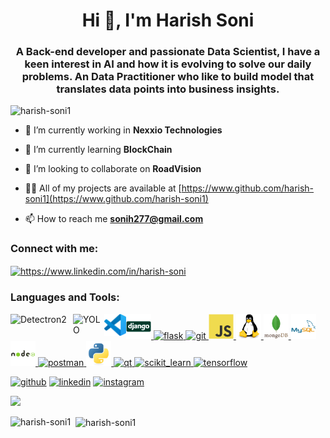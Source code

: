 <h1 align="center">Hi 👋, I'm Harish Soni</h1>
<h3 align="center">A Back-end developer and passionate Data Scientist, I have a keen interest in AI and how it is evolving to solve our daily problems.
An Data Practitioner who like to build model that translates data points into business insights. </h3>

<p align="left"> <img src="https://komarev.com/ghpvc/?username=harish-soni1&label=Profile%20views&color=0e75b6&style=flat" alt="harish-soni1" /> </p>

- 🔭 I’m currently working in **Nexxio Technologies**

- 🌱 I’m currently learning **BlockChain**

- 👯 I’m looking to collaborate on **RoadVision**

- 👨‍💻 All of my projects are available at [https://www.github.com/harish-soni1](https://www.github.com/harish-soni1)

- 📫 How to reach me **sonih277@gmail.com**

<h3 align="left">Connect with me:</h3>
<p align="left">
<a href="https://linkedin.com/in/https://www.linkedin.com/in/harish-soni" target="blank"><img align="center" src="https://raw.githubusercontent.com/rahuldkjain/github-profile-readme-generator/master/src/images/icons/Social/linked-in-alt.svg" alt="https://www.linkedin.com/in/harish-soni" height="30" width="40" /></a>
</p>

<h3 align="left">Languages and Tools:</h3>
<p align="left"> 
<img align="left" alt="Detectron2" width="100px" src="https://encrypted-tbn0.gstatic.com/images?q=tbn:ANd9GcRM2RwKXC2YkEVLDshDBGhnhuzmlg3EkhOwg2dc2I3ScLJJdV2fzrJiZ4XqKcTeiSNngYY&usqp=CAU" />
<img align="left" alt="YOLO" width="50px" src="https://i.pinimg.com/originals/c8/4c/d6/c84cd6231804a0759dce57bce4bef01a.png" />
<img align="left" alt="Visual Studio Code" width="35px" src="https://raw.githubusercontent.com/github/explore/80688e429a7d4ef2fca1e82350fe8e3517d3494d/topics/visual-studio-code/visual-studio-code.png"/>
<a href="https://www.djangoproject.com/" target="_blank"> 
<img src="https://raw.githubusercontent.com/devicons/devicon/master/icons/django/django-original.svg" alt="django" width="40" height="40"/> </a> 
<a href="https://flask.palletsprojects.com/" target="_blank"> <img src="https://www.vectorlogo.zone/logos/pocoo_flask/pocoo_flask-icon.svg" alt="flask" width="40" height="40"/> </a>
<a href="https://git-scm.com/" target="_blank"> 
<img src="https://www.vectorlogo.zone/logos/git-scm/git-scm-icon.svg" alt="git" width="40" height="40"/> </a> 
<a href="https://developer.mozilla.org/en-US/docs/Web/JavaScript" target="_blank"> 
<img src="https://raw.githubusercontent.com/devicons/devicon/master/icons/javascript/javascript-original.svg" alt="javascript" width="40" height="40"/> </a> 
<a href="https://www.linux.org/" target="_blank">
<img src="https://raw.githubusercontent.com/devicons/devicon/master/icons/linux/linux-original.svg" alt="linux" width="40" height="40"/> </a> <a href="https://www.mongodb.com/" target="_blank"> <img src="https://raw.githubusercontent.com/devicons/devicon/master/icons/mongodb/mongodb-original-wordmark.svg" alt="mongodb" width="40" height="40"/> 
</a> <a href="https://www.mysql.com/" target="_blank">
<img src="https://raw.githubusercontent.com/devicons/devicon/master/icons/mysql/mysql-original-wordmark.svg" alt="mysql" width="40" height="40"/> </a> <a href="https://nodejs.org" target="_blank">
<img src="https://raw.githubusercontent.com/devicons/devicon/master/icons/nodejs/nodejs-original-wordmark.svg" alt="nodejs" width="40" height="40"/> </a> <a href="https://postman.com" target="_blank">
<img src="https://www.vectorlogo.zone/logos/getpostman/getpostman-icon.svg" alt="postman" width="40" height="40"/> </a> 
<a href="https://www.python.org" target="_blank">
<img src="https://raw.githubusercontent.com/devicons/devicon/master/icons/python/python-original.svg" alt="python" width="40" height="40"/> </a> 
<a href="https://www.qt.io/" target="_blank">
<img src="https://upload.wikimedia.org/wikipedia/commons/0/0b/Qt_logo_2016.svg" alt="qt" width="40" height="40"/> </a> <a href="https://scikit-learn.org/" target="_blank">
<img src="https://upload.wikimedia.org/wikipedia/commons/0/05/Scikit_learn_logo_small.svg" alt="scikit_learn" width="40" height="40"/> </a> 
<a href="https://www.tensorflow.org" target="_blank">
<img src="https://www.vectorlogo.zone/logos/tensorflow/tensorflow-icon.svg" alt="tensorflow" width="40" height="40"/> </a> 
</p>

[<img src='https://cdn.jsdelivr.net/npm/simple-icons@3.0.1/icons/github.svg' alt='github' height='30'>](https://github.com/Harish-Soni1) 
[<img src='https://cdn.jsdelivr.net/npm/simple-icons@3.0.1/icons/linkedin.svg' alt='linkedin' height='30'>](https://www.linkedin.com/in/harish-soni/) 
[<img src='https://cdn.jsdelivr.net/npm/simple-icons@3.0.1/icons/instagram.svg' alt='instagram' height='30'>](https://www.instagram.com/this.is.harish_soni/)

<a href="https://github.com/ryo-ma/github-profile-trophy">
<img width=800 src="https://github-profile-trophy.vercel.app/?username=Harish-Soni1&column=6"/>
</a>

<p><img align="left" src="https://github-readme-stats.vercel.app/api?username=harish-soni1&show_icons=true&locale=en" alt="harish-soni1" /> &nbsp;
<img align="center" src="https://github-readme-stats.vercel.app/api/top-langs?username=harish-soni1&show_icons=true&locale=en&layout=compact" alt="harish-soni1" /></p>
